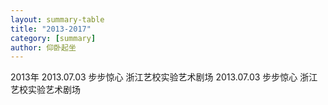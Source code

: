 ```yaml
---
layout: summary-table
title: "2013-2017"
category: [summary]
author: 仰卧起坐
---
```


<tr>
<td colspan="4" style="text-align: center;" class="text-danger">2013年</td>
</tr>

<tr>
<td>2013.07.03</td>
<td>步步惊心</td>
<td>浙江艺校实验艺术剧场</td>
<!-- <td><a href="/self.html">链接</a></td> -->
</tr>

<tr>
<td>2013.07.03</td>
<td>步步惊心</td>
<td>浙江艺校实验艺术剧场</td>
<!-- <td><a href="/self.html">链接</a></td> -->
</tr>



